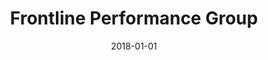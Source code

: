 ---
layout: site
title: "Frontline Performance Group"
date: 2018-01-01
categories: [community]
version: 1.5.11
major: 1
minor: 5
patch: 11
slug: frontline-performance-group
link: http://www.frontlinepg.com/
submitter: lpolepeddi
permalink: /sites/:slug
---